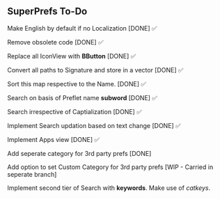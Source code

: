 ## SuperPrefs To-Do

Make English by default if no Localization [DONE] ✅

Remove obsolete code [DONE] ✅

Replace all IconView with **BButton** [DONE] ✅

Convert all paths to Signature and store in a vector [DONE] ✅

Sort this map respective to the Name. [DONE] ✅

Search on basis of Preflet name **subword** [DONE] ✅

Search irrespective of Captialization [DONE] ✅

Implement Search updation based on text change [DONE] ✅

Implement Apps view [DONE] ✅

Add seperate category for 3rd party prefs [DONE]

Add option to set Custom Category for 3rd party prefs [WIP - Carried in seperate branch]

Implement second tier of Search with **keywords**. Make use of *catkeys*.
